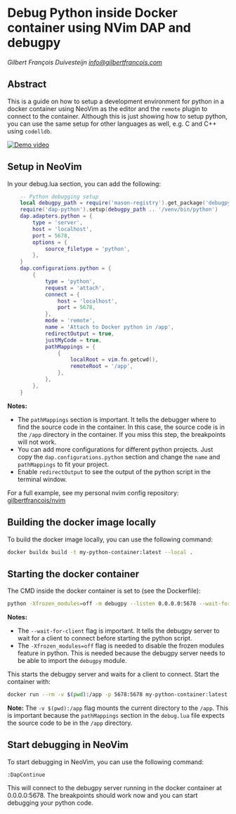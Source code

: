# Debug Python inside Docker container using NVim DAP and debugpy

_Gilbert François Duivesteijn <info@gilbertfrancois.com>_

## Abstract

This is a guide on how to setup a development environment for python in a
docker container using NeoVim as the editor and the `remote` plugin to connect
to the container. Although this is just showing how to setup python, you can
use the same setup for other languages as well, e.g. C and C++ using `codelldb`.

[![Demo video](https://img.youtube.com/vi/uyMtCpUW-xk/0.jpg)](https://www.youtube.com/watch?v=uyMtCpUW-xk)

## Setup in NeoVim

In your debug.lua section, you can add the following:

```lua
    -- Python debugging setup
    local debugpy_path = require('mason-registry').get_package('debugpy'):get_install_path()
    require('dap-python').setup(debugpy_path .. '/venv/bin/python')
    dap.adapters.python = {
        type = 'server',
        host = 'localhost',
        port = 5678,
        options = {
            source_filetype = 'python',
        },
    }
    dap.configurations.python = {
        {
            type = 'python',
            request = 'attach',
            connect = {
                host = 'localhost',
                port = 5678,
            },
            mode = 'remote',
            name = 'Attach to Docker python in /app',
            redirectOutput = true,
            justMyCode = true,
            pathMappings = {
                {
                    localRoot = vim.fn.getcwd(),
                    remoteRoot = '/app',
                },
            },
        },
    }
```

**Notes:** 
- The `pathMappings` section is important. It tells the debugger where to
find the source code in the container. In this case, the source code is in the
`/app` directory in the container. If you miss this step, the breakpoints will
not work.
- You can add more configurations for different python projects. Just copy the
`dap.configurations.python` section and change the `name` and `pathMappings` to
fit your project.
- Enable `redirectOutput` to see the output of the python script in the terminal
window.


For a full example, see my personal nvim config repository:
[gilbertfrancois/nvim](https://github.com/gilbertfrancois/nvim)

## Building the docker image locally

To build the docker image locally, you can use the following command:

```bash
docker buildx build -t my-python-container:latest --local .
```

## Starting the docker container

The CMD inside the docker container is set to (see the Dockerfile):

```bash
python -Xfrozen_modules=off -m debugpy --listen 0.0.0.0:5678 --wait-for-client /app/main.py
```

**Notes:** 
- The `--wait-for-client` flag is important. It tells the debugpy server to wait
for a client to connect before starting the python script.
- The `-Xfrozen_modules=off` flag is needed to disable the frozen modules feature
in python. This is needed because the debugpy server needs to be able to import
the `debugpy` module.

This starts the debugpy server and waits for a client to connect. Start the container with:

```bash
docker run --rm -v $(pwd):/app -p 5678:5678 my-python-container:latest
```

**Note:** The `-v $(pwd):/app` flag mounts the current directory to the `/app`. This
is important because the `pathMappings` section in the `debug.lua` file expects
the source code to be in the `/app` directory.

## Start debugging in NeoVim

To start debugging in NeoVim, you can use the following command:

```vim
:DapContinue
```

This will connect to the debugpy server running in the docker container at 0.0.0.0:5678. The breakpoints should work now
and you can start debugging your python code.
